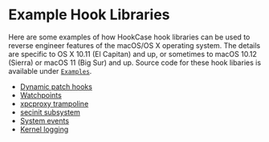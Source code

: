# Example Hook Libraries

Here are some examples of how HookCase hook libraries can be used to
reverse engineer features of the macOS/OS X operating system. The
details are specific to OS X 10.11 (El Capitan) and up, or sometimes
to macOS 10.12 (Sierra) or macOS 11 (Big Sur) and up. Source code for
these hook libaries is available under [`Examples`](Examples/).

* [Dynamic patch hooks](examples-dynamic-hooking.md)
* [Watchpoints](examples-watchpoints.md)
* [xpcproxy trampoline](examples-xpcproxy.md)
* [secinit subsystem](examples-secinit.md)
* [System events](examples-events.md)
* [Kernel logging](examples-kernel-logging.md)

